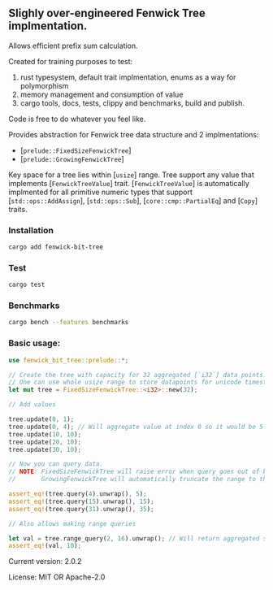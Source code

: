 ## Slighly over-engineered Fenwick Tree implmentation.

Allows efficient prefix sum calculation.

Created for training purposes to test:

1. rust typesystem, default trait implmentation, enums as a way for polymorphism
2. memory management and consumption of value
3. cargo tools, docs, tests, clippy and benchmarks, build and publish.

Code is free to do whatever you feel like.

Provides abstraction for Fenwick tree data structure and 2 implmentations:
 - [`prelude::FixedSizeFenwickTree`]
 - [`prelude::GrowingFenwickTree`]

Key space for a tree lies within [`usize`] range. Tree support any value that
implements [`FenwickTreeValue`] trait. [`FenwickTreeValue`] is automatically
implmented for all primitive numeric types that support [`std::ops::AddAssign`],
[`std::ops::Sub`], [`core::cmp::PartialEq`] and [`Copy`] traits.

### Installation

```bash
cargo add fenwick-bit-tree
```

### Test

```bash
cargo test
```

### Benchmarks

```bash
cargo bench --features benchmarks
```

### Basic usage:

```rust
use fenwick_bit_tree::prelude::*;

// Create the tree with capacity for 32 aggregated [`i32`] data points.
// One can use whole usize range to store datapoints for unicode timestamps
let mut tree = FixedSizeFenwickTree::<i32>::new(32);

// Add values

tree.update(0, 1);
tree.update(0, 4); // Will aggregate value at index 0 so it would be 5
tree.update(10, 10);
tree.update(20, 10);
tree.update(30, 10);

// Now you can query data.
// NOTE: FixedSizeFenwickTree will raise error when query goes out of bounds.
//       GrowingFenwickTree will automatically truncate the range to the rightmost index.

assert_eq!(tree.query(4).unwrap(), 5);
assert_eq!(tree.query(15).unwrap(), 15);
assert_eq!(tree.query(31).unwrap(), 35);

// Also allows making range queries

let val = tree.range_query(2, 16).unwrap(); // Will return aggregated sum of all values between those keys.
assert_eq!(val, 10);
```

Current version: 2.0.2

License: MIT OR Apache-2.0
